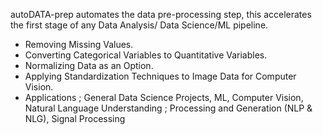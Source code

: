 autoDATA-prep automates the data pre-processing step, this accelerates the first stage of any Data Analysis/ Data Science/ML pipeline.


- Removing Missing Values.
- Converting Categorical Variables to Quantitative Variables.
- Normalizing Data as an Option.
- Applying Standardization Techniques to Image Data for Computer Vision.
- Applications ; General Data Science Projects, ML, Computer Vision, Natural Language Understanding ;  Processing and Generation (NLP & NLG), Signal Processing 

